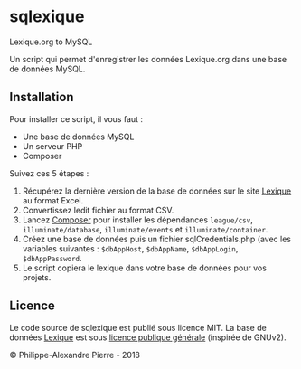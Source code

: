 # sqlexique
Lexique.org to MySQL

Un script qui permet d'enregistrer les données Lexique.org dans une base de données MySQL.

## Installation

Pour installer ce script, il vous faut :
* Une base de données MySQL
* Un serveur PHP
* Composer

Suivez ces 5 étapes :
1. Récupérez la dernière version de la base de données sur le site [Lexique](http://lexique.org) au format Excel.
2. Convertissez ledit fichier au format CSV.
3. Lancez [Composer](https://getcomposer.org/) pour installer les dépendances `league/csv`, `illuminate/database`, `illuminate/events` et `illuminate/container`.
4. Créez une base de données puis un fichier sqlCredentials.php (avec les variables suivantes : `$dbAppHost`, `$dbAppName`, `$dbAppLogin`, `$dbAppPassword`.
5. Le script copiera le lexique dans votre base de données pour vos projets.

## Licence

Le code source de sqlexique est publié sous licence MIT.
La base de données [Lexique](http://lexique.org) est sous [licence publique générale](http://lexique.org/public/license_lexique.htm) (inspirée de GNUv2).

© Philippe-Alexandre Pierre - 2018
